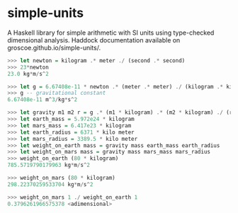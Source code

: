 # simple-units
A Haskell library for simple arithmetic with SI units using type-checked dimensional analysis. Haddock documentation available on groscoe.github.io/simple-units/.

```haskell
>>> let newton = kilogram .* meter ./ (second .* second)
>>> 23*newton
23.0 kg*m/s^2

>>> let g = 6.67408e-11 * newton .* (meter .* meter) ./ (kilogram .* kilogram)
>>> g -- gravitational constant
6.67408e-11 m^3/kg*s^2

>>> let gravity m1 m2 r = g .* (m1 * kilogram) .* (m2 * kilogram) ./ (r*meter .* r*meter)
>>> let earth_mass = 5.972e24 * kilogram
>>> let mars_mass = 6.417e23 * kilogram
>>> let earth_radius = 6371 * kilo meter
>>> let mars_radius = 3389.5 * kilo meter
>>> let weight_on_earth mass = gravity mass earth_mass earth_radius
>>> let weight_on_mars mass = gravity mass mars_mass mars_radius
>>> weight_on_earth (80 * kilogram)
785.5719790179963 kg*m/s^2

>>> weight_on_mars (80 * kilogram)
298.22370259533704 kg*m/s^2

>>> weight_on_mars 1 ./ weight_on_earth 1
0.3796261966575378 <adimensional>
```

